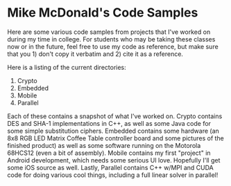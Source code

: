 Mike McDonald's Code Samples
===========

Here are some various code samples from projects that I've worked on during my time in college. For students who may be taking these classes now or in the future, feel free to use my code as reference, but make sure that you 1) don't copy it verbatim and 2) cite it as a reference.

Here is a listing of the current directories:
1) Crypto
2) Embedded
3) Mobile
4) Parallel

Each of these contains a snapshot of what I've worked on. Crypto contains DES and SHA-1 implementations in C++, as well as some Java code for some simple substitution ciphers. Embedded contains some hardware (an 8x8 RGB LED Matrix Coffee Table controller board and some pictures of the finished product) as well as some software running on the Motorola 68HCS12 (even a bit of assembly). Mobile contains my first "project" in Android development, which needs some serious UI love. Hopefully I'll get some iOS source as well. Lastly, Parallel contains C++ w/MPI and CUDA code for doing various cool things, including a full linear solver in parallel!
